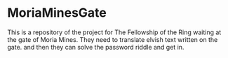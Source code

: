 # MoriaMinesGate
This is a repository of the project for The Fellowship of the Ring waiting at the gate of Moria Mines. They need to translate elvish text written on the gate. and then they can solve the password riddle and get in.

